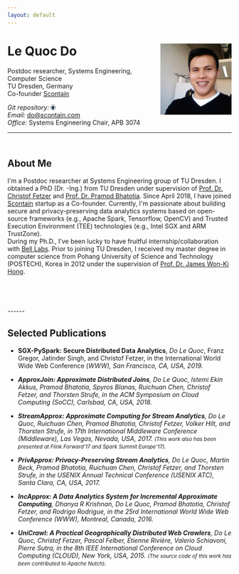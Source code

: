 ```yaml
---
layout: default
---
```


# Le Quoc Do <a href="/images/me.jpg" target="_blank"> <img src="images/me.jpg" alt="Le Quoc Do" style="width:160px;" align="right"></a>
Postdoc researcher, Systems Engineering,  Computer Science <br>
TU Dresden, Germany <br>
Co-founder <a href="https://sconedocs.github.io/" target="_blank">Scontain</a> <br>

<!-- <em>Curriculum Vitae: </em><a href="/files/CV_new.pdf" target="_blank">PDF</a>  <small>(September, 2017)</small> <br> -->
<em>Git repository: </em><a href="https://github.com/doflink"> <img class="t0" width="2%" src="/images/github-icon.png" alt="github"></a><br>
<em>Email: </em><a href="mailto:do@scontain.com">do@scontain.com</a> <br>
<em>Office: </em>Systems Engineering Chair, APB 3074<br>

<!-- <hr width="600px"> -->
-----

<hr style="height:10pt; visibility:hidden;" />

## About Me
<!-- <a href="https://tu-dresden.de/" target="_blank"><img src="images/tu-dresden.png" alt="TU Dresden" style="width:160px;" align="right"></a> -->

<!-- <p align="justify" style="max-width:600px"> -->

<p align="justify">
<!-- a class="tosu">I have successfully defended my PhD thesis!!!</a> -->

I'm a Postdoc researcher at Systems Engineering group of TU Dresden. I obtained a PhD (Dr. -Ing.) from TU Dresden under supervision of <a href="https://tu-dresden.de/ing/informatik/sya/se/die-professur/inhaber-in" target="_blank"> Prof. Dr. Christof Fetzer</a> and <a href="http://homepages.inf.ed.ac.uk/pbhatoti" target="_blank"> Prof. Dr. Pramod Bhatotia</a>. Since April 2018, I have joined  <a href="http://scontain.com" target="_blank">Scontain</a> startup as a Co-founder.
Currently, I'm passionate about building secure and privacy-preserving data analytics systems based on open-source frameworks (e.g., Apache Spark, Tensorflow, OpenCV) and Trusted Execution Environment (TEE) technologies (e.g., Intel SGX and ARM TrustZone).
<br>
During my Ph.D., I’ve been lucky to have fruitful internship/collaboration with <a href="https://www.bell-labs.com/">Bell Labs</a>. Prior to joining TU Dresden, I received my master degree in computer science from Pohang University of Science and Technology (POSTECH), Korea in 2012 under the supervision of <a href="http://dpnm.postech.ac.kr/~jwkhong/" target="_blank">Prof. Dr. James Won-Ki Hong</a>.</p>
<br>

<hr style="height:10pt; visibility:hidden;" />
------

## Selected Publications

- **SGX-PySpark: Secure Distributed Data Analytics**, _Do Le Quoc_, Franz Gregor, Jatinder Singh, and Christof Fetzer, in the International World Wide Web Conference (<em><a class="tosu">WWW</a>), San Francisco, CA, USA, 2019.

- **ApproxJoin: Approximate Distributed Joins**, _Do Le Quoc_, Istemi Ekin Akkus, Pramod Bhatotia, Spyros Blanas, Ruichuan Chen, Christof Fetzer, and Thorsten Strufe, in the ACM Symposium on Cloud Computing (<em><a class="tosu">SoCC</a>), Carlsbad, CA, USA, 2018.

- **StreamApprox: Approximate Computing for Stream Analytics**, _Do Le Quoc_, Ruichuan Chen, Pramod Bhatotia, Christof Fetzer, Volker Hilt, and Thorsten Strufe, in 17th International Middleware Conference (<em><a class="tosu">Middleware</a>), Las Vegas, Nevada, USA, 2017. <small><a>(This work also has been presented at Flink Forward'17 and Spark Summit Europe'17)</a></small>.

- **PrivApprox: Privacy-Preserving Stream Analytics**, _Do Le Quoc_, Martin Beck,  Pramod Bhatotia,  Ruichuan Chen, Christof Fetzer, and Thorsten Strufe, in the USENIX Annual Technical Conference (<em><a class="tosu">USENIX ATC</a>), Santa Clara, CA, USA, 2017.

- **IncApprox: A Data Analytics System for Incremental Approximate Computing**, Dhanya R Krishnan, _Do Le Quoc_, Pramod Bhatotia, Christof Fetzer, and Rodrigo Rodrigue, in the 25rd International World Wide Web Conference (<em><a class="tosu">WWW</a>), Montreal, Canada, 2016.

- **UniCrawl: A Practical Geographically Distributed Web Crawlers**, _Do Le Quoc_, Christof Fetzer, Pascal Felber, Étienne Rivière, Valerio Schiavoni, Pierre Sutra, in the 8th IEEE International Conference on Cloud Computing (<em><a class="tosu">CLOUD</a>), New York, USA, 2015. <small><a>(The source code of this work has been contributed to Apache Nutch)</a></small>.



<!-- -----
<hr style="height:10pt; visibility:hidden;" />
## News

<table style="white-space: nowrap;">
	<tr>
	<td width="75"><b>Sep, 17'</b></td>
	<td>Giving a talk at <a href="https://berlin.flink-forward.org" target="_blank">Flink Forward, Berlin 2017</a></td>
	</tr>

	<tr>
	<td><b>August, 17'</b></td>
	<td>StreamApprox is accepted at <a href="http://2017.middleware-conference.org/" target="_blank">Middleware'17</a></td>
	</tr>

</table> -->
